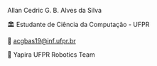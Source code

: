Allan Cedric G. B. Alves da Silva

🏛️ Estudante de Ciência da Computação - UFPR

💬 acgbas19@inf.ufpr.br


🐝 Yapira UFPR Robotics Team
